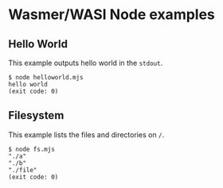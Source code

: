 # Wasmer/WASI Node examples

## Hello World

This example outputs hello world in the `stdout`.

```
$ node helloworld.mjs
hello world
(exit code: 0)
```

## Filesystem

This example lists the files and directories on `/`.

```
$ node fs.mjs
"./a"
"./b"
"./file"
(exit code: 0)
```
